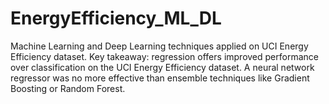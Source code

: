 # EnergyEfficiency_ML_DL
Machine Learning and Deep Learning techniques applied on UCI Energy Efficiency dataset. Key takeaway: regression offers improved performance over classification on the UCI Energy Efficiency dataset. A neural network regressor was no more effective than ensemble techniques like Gradient Boosting or Random Forest.
